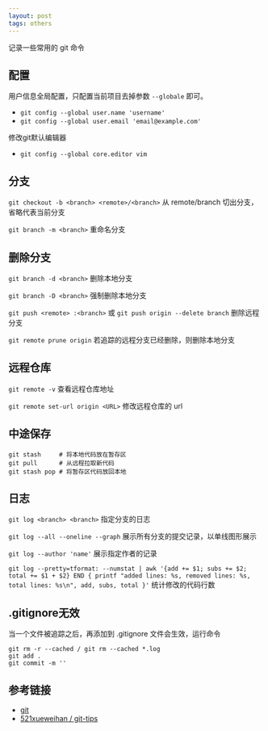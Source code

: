 ```yaml
---
layout: post
tags: others
---
```


记录一些常用的 git 命令

## 配置

用户信息全局配置，只配置当前项目去掉参数 `--globale` 即可。

- `git config --global user.name 'username'`
- `git config --global user.email 'email@example.com'`

修改git默认编辑器

- `git config --global core.editor vim`

## 分支

`git checkout -b <branch> <remote>/<branch>` 从 remote/branch 切出分支，省略代表当前分支

`git branch -m <branch>` 重命名分支

## 删除分支

`git branch -d <branch>` 删除本地分支

`git branch -D <branch>` 强制删除本地分支

`git push <remote> :<branch>` 或 `git push origin --delete branch` 删除远程分支

`git remote prune origin` 若追踪的远程分支已经删除，则删除本地分支

## 远程仓库

`git remote -v` 查看远程仓库地址

`git remote set-url origin <URL>` 修改远程仓库的 url

## 中途保存

```shell
git stash     # 将本地代码放在暂存区
git pull      # 从远程拉取新代码
git stash pop # 将暂存区代码放回本地
```

## 日志

`git log <branch> <branch>` 指定分支的日志

`git log --all --oneline --graph` 展示所有分支的提交记录，以单线图形展示

`git log --author 'name'` 展示指定作者的记录

`git log --pretty=tformat: --numstat | awk '{add += $1; subs += $2; total += $1 + $2} END { printf "added lines: %s, removed lines: %s, total lines: %s\n", add, subs, total }'` 统计修改的代码行数

## .gitignore无效

当一个文件被追踪之后，再添加到 .gitignore 文件会生效，运行命令

``` shell
git rm -r --cached / git rm --cached *.log
git add .
git commit -m ''
```

## 参考链接

- [git](https://git-scm.com/docs)
- [521xueweihan / git-tips](https://github.com/521xueweihan/git-tips)
